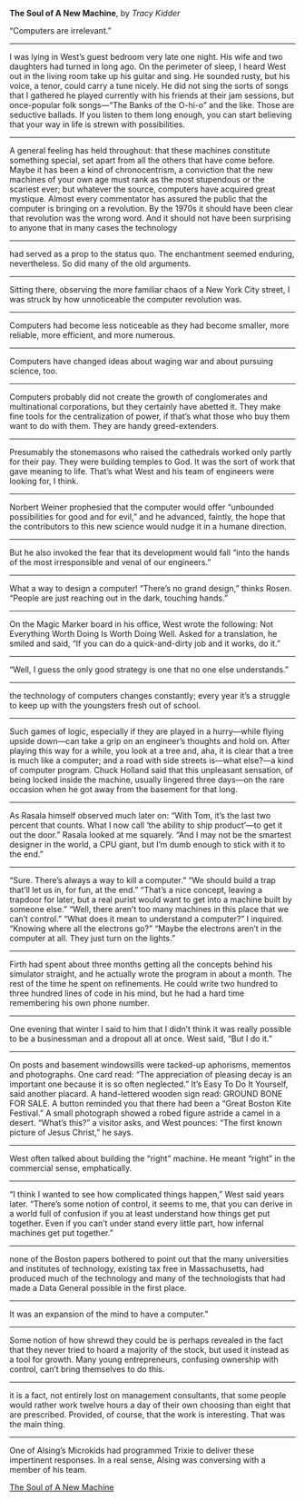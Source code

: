 **The Soul of A New Machine**, by *Tracy Kidder*

“Computers are irrelevant.”

---

I was lying in West’s guest bedroom very late one night. His wife and two daughters had turned in long ago. On the perimeter of sleep, I heard West out in the living room take up his guitar and sing. He sounded rusty, but his voice, a tenor, could carry a tune nicely. He did not sing the sorts of songs that I gathered he played currently with his friends at their jam sessions, but once-popular folk songs—“The Banks of the O-hi-o” and the like. Those are seductive ballads. If you listen to them long enough, you can start believing that your way in life is strewn with possibilities.

---

A general feeling has held throughout: that these machines constitute something special, set apart from all the others that have come before. Maybe it has been a kind of chronocentrism, a conviction that the new machines of your own age must rank as the most stupendous or the scariest ever; but whatever the source, computers have acquired great mystique. Almost every commentator has assured the public that the computer is bringing on a revolution. By the 1970s it should have been clear that revolution was the wrong word. And it should not have been surprising to anyone that in many cases the technology

---

had served as a prop to the status quo. The enchantment seemed enduring, nevertheless. So did many of the old arguments.

---

Sitting there, observing the more familiar chaos of a New York City street, I was struck by how unnoticeable the computer revolution was.

---

Computers had become less noticeable as they had become smaller, more reliable, more efficient, and more numerous.

---

Computers have changed ideas about waging war and about pursuing science, too.

---

Computers probably did not create the growth of conglomerates and multinational corporations, but they certainly have abetted it. They make fine tools for the centralization of power, if that’s what those who buy them want to do with them. They are handy greed-extenders.

---

Presumably the stonemasons who raised the cathedrals worked only partly for their pay. They were building temples to God. It was the sort of work that gave meaning to life. That’s what West and his team of engineers were looking for, I think.

---

Norbert Weiner prophesied that the computer would offer “unbounded possibilities for good and for evil,” and he advanced, faintly, the hope that the contributors to this new science would nudge it in a humane direction.

---

But he also invoked the fear that its development would fall “into the hands of the most irresponsible and venal of our engineers.”

---

What a way to design a computer! “There’s no grand design,” thinks Rosen. “People are just reaching out in the dark, touching hands.”

---

On the Magic Marker board in his office, West wrote the following: Not Everything Worth Doing Is Worth Doing Well. Asked for a translation, he smiled and said, “If you can do a quick-and-dirty job and it works, do it.”

---

“Well, I guess the only good strategy is one that no one else understands.”

---

the technology of computers changes constantly; every year it’s a struggle to keep up with the youngsters fresh out of school.

---

Such games of logic, especially if they are played in a hurry—while flying upside down—can take a grip on an engineer’s thoughts and hold on. After playing this way for a while, you look at a tree and, aha, it is clear that a tree is much like a computer; and a road with side streets is—what else?—a kind of computer program. Chuck Holland said that this unpleasant sensation, of being locked inside the machine, usually lingered three days—on the rare occasion when he got away from the basement for that long.

---

As Rasala himself observed much later on: “With Tom, it’s the last two percent that counts. What I now call ‘the ability to ship product’—to get it out the door.” Rasala looked at me squarely. “And I may not be the smartest designer in the world, a CPU giant, but I’m dumb enough to stick with it to the end.”

---

“Sure. There’s always a way to kill a computer.” “We should build a trap that’ll let us in, for fun, at the end.” “That’s a nice concept, leaving a trapdoor for later, but a real purist would want to get into a machine built by someone else.” “Well, there aren’t too many machines in this place that we can’t control.” “What does it mean to understand a computer?” I inquired. “Knowing where all the electrons go?” “Maybe the electrons aren’t in the computer at all. They just turn on the lights.”

---

Firth had spent about three months getting all the concepts behind his simulator straight, and he actually wrote the program in about a month. The rest of the time he spent on refinements. He could write two hundred to three hundred lines of code in his mind, but he had a hard time remembering his own phone number.

---

One evening that winter I said to him that I didn’t think it was really possible to be a businessman and a dropout all at once. West said, “But I do it.”

---

On posts and basement windowsills were tacked-up aphorisms, mementos and photographs. One card read: “The appreciation of pleasing decay is an important one because it is so often neglected.” It’s Easy To Do It Yourself, said another placard. A hand-lettered wooden sign read: GROUND BONE FOR SALE. A button reminded you that there had been a “Great Boston Kite Festival.” A small photograph showed a robed figure astride a camel in a desert. “What’s this?” a visitor asks, and West pounces: “The first known picture of Jesus Christ,” he says.

---

West often talked about building the “right” machine. He meant “right” in the commercial sense, emphatically.

---

“I think I wanted to see how complicated things happen,” West said years later. “There’s some notion of control, it seems to me, that you can derive in a world full of confusion if you at least understand how things get put together. Even if you can’t under stand every little part, how infernal machines get put together.”

---

none of the Boston papers bothered to point out that the many universities and institutes of technology, existing tax free in Massachusetts, had produced much of the technology and many of the technologists that had made a Data General possible in the first place.

---

It was an expansion of the mind to have a computer.”

---

Some notion of how shrewd they could be is perhaps revealed in the fact that they never tried to hoard a majority of the stock, but used it instead as a tool for growth. Many young entrepreneurs, confusing ownership with control, can’t bring themselves to do this.

---

it is a fact, not entirely lost on management consultants, that some people would rather work twelve hours a day of their own choosing than eight that are prescribed. Provided, of course, that the work is interesting. That was the main thing.

---

One of Alsing’s Microkids had programmed Trixie to deliver these impertinent responses. In a real sense, Alsing was conversing with a member of his team.


[The Soul of A New Machine](https://readmill.com/books/the-soul-of-a-new-machine)